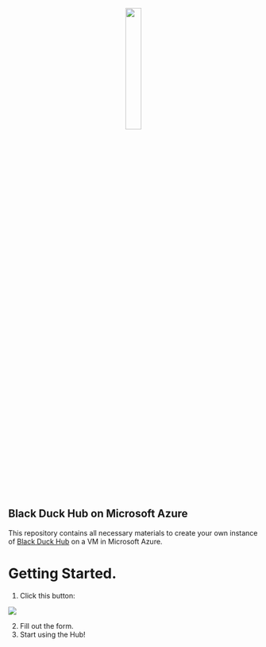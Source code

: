 <p align="center">
  <img width="25%" height="25%" src="https://www.blackducksoftware.com/sites/default/files/images/Logos/BD-S.png">
</p>

## Black Duck Hub on Microsoft Azure
This repository contains all necessary materials to create your own instance of [Black Duck Hub](https://www.blackducksoftware.com/products/hub) on a VM in Microsoft Azure.

# Getting Started.

1. Click this button:
<a href="https://portal.azure.com/#create/Microsoft.Template/uri/https%3A%2F%2Fraw.githubusercontent.com%2Fblackducksoftware%2Fhub-on-azure%2Fmaster%2Fazuredeploy.json" target="_blank">
    <img src="http://azuredeploy.net/deploybutton.png"/>
</a>

2. Fill out the form.
3. Start using the Hub!
